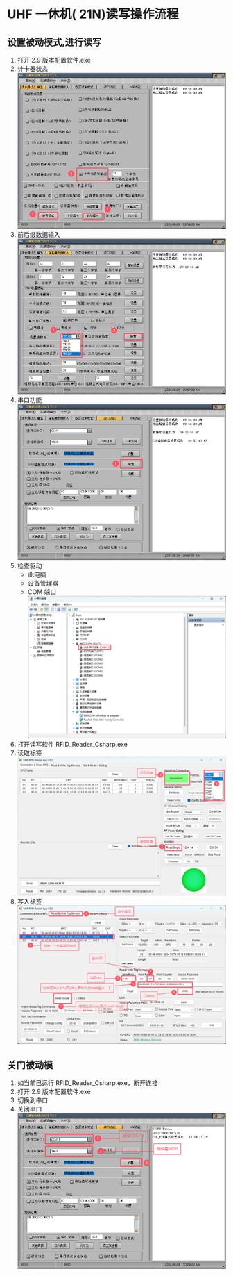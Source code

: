 # UHF 一休机( 21N)读写操作流程

<!-- <details> -->

<!-- <summary>设置被动模式,进行读写</summary> -->

## 设置被动模式,进行读写

1. 打开 2.9 版本配置软件.exe
2. 计卡器状态 ![alt text](markdown-images/QQ_1723168594509.png)
3. 前后缀数据输入 ![alt text](markdown-images/QQ_1723168641742.png)
4. 串口功能 ![alt text](markdown-images/QQ_1723168694686.png)
5. 检查驱动
   - 此电脑
   - 设备管理器
   - COM 端口 ![alt text](markdown-images/QQ_1723168826175.png)
6. 打开读写软件 RFID_Reader_Csharp.exe
7. 读取标签 ![alt text](markdown-images/QQ_1723169195035.png)
8. 写入标签 ![alt text](markdown-images/QQ_1723170051483.png)

<!-- </details> -->

## 关门被动模

1. 如当前已运行 RFID_Reader_Csharp.exe，断开连接
2. 打开 2.9 版本配置软件.exe
3. 切换到串口
4. 关闭串口 ![alt text](markdown-images/QQ_1723170639475.png)
